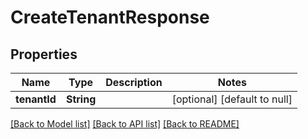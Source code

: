# CreateTenantResponse
## Properties

| Name | Type | Description | Notes |
|------------ | ------------- | ------------- | -------------|
| **tenantId** | **String** |  | [optional] [default to null] |

[[Back to Model list]](../README.md#documentation-for-models) [[Back to API list]](../README.md#documentation-for-api-endpoints) [[Back to README]](../README.md)

